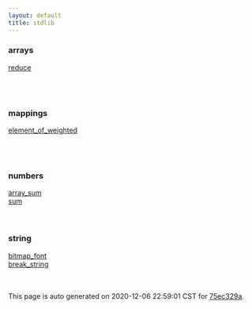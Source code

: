 ```yaml
---
layout: default
title: stdlib
---
```



### arrays

<div class='container'>
<div class='row'>
<div class='col-sm-3'>
<div><a href='arrays/reduce.html'>reduce</a></div>
</div>
<div>&nbsp;</div>
<div>&nbsp;</div>
<div>&nbsp;</div>
</div>
</div>

### mappings

<div class='container'>
<div class='row'>
<div class='col-sm-3'>
<div><a href='mappings/element_of_weighted.html'>element_of_weighted</a></div>
</div>
<div>&nbsp;</div>
<div>&nbsp;</div>
<div>&nbsp;</div>
</div>
</div>

### numbers

<div class='container'>
<div class='row'>
<div class='col-sm-3'>
<div><a href='numbers/array_sum.html'>array_sum</a></div>
</div>
<div class='col-sm-3'>
<div><a href='numbers/sum.html'>sum</a></div>
</div>
<div>&nbsp;</div>
<div>&nbsp;</div>
</div>
</div>

### string

<div class='container'>
<div class='row'>
<div class='col-sm-3'>
<div><a href='string/bitmap_font.html'>bitmap_font</a></div>
</div>
<div class='col-sm-3'>
<div><a href='string/break_string.html'>break_string</a></div>
</div>
<div>&nbsp;</div>
<div>&nbsp;</div>
</div>
</div>



This page is auto generated on 2020-12-06 22:59:01 CST for [75ec329a](https://github.com/fluffos/fluffos/tree/75ec329a).


